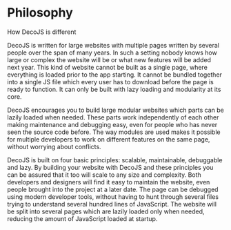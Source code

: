 <meta name="title" content="Philosophy - DecoJS">

<div class="jumbotron">
  <h1>Philosophy</h1>
  <p>How DecoJS is different
</div>
    
DecoJS is written for large websites with multiple pages written by several people over the span of many years. In such a setting nobody
knows how large or complex the website will be or what new features will be added next year. This kind of website cannot be built as a single 
page, where everything is loaded prior to the app starting. It cannot be bundled together into a single JS file which every user has to 
download before the page is ready to function. It can only be built with lazy loading and modularity at its core.

DecoJS encourages you to build large modular websites which parts can be lazily loaded when needed. These parts work independently of each
other making maintenance and debugging easy, even for people who has never seen the source code before. The way modules are used makes it 
possible for multiple developers to work on different features on the same page, without worrying about conflicts. 

DecoJS is built on four basic principles: scalable, maintainable, debuggable and lazy. By building your website with DecoJS and these principles
you can be assured that it too will scale to any size and complexity. Both developers and designers will find it easy to maintain the website,
even people brought into the project at a later date. The page can be debugged using modern developer tools, without having to hunt through 
several files trying to understand several hundred lines of JavaScript. The website will be split into several pages which are lazily loaded
only when needed, reducing the amount of JavaScript loaded at startup.
